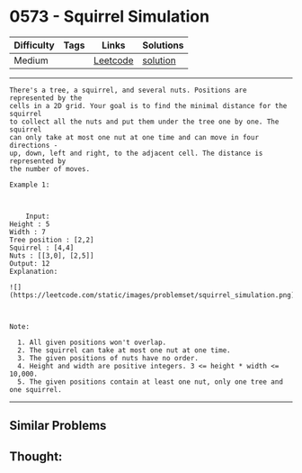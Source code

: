 # 0573 - Squirrel Simulation

Difficulty  | Tags | Links | Solutions
----------- | ---- | ----- | -----
Medium |  | [Leetcode](https://leetcode.com/problems/squirrel-simulation) | [solution](https://leetcode.com/problems/squirrel-simulation/solution/)


-----------

```
There's a tree, a squirrel, and several nuts. Positions are represented by the
cells in a 2D grid. Your goal is to find the minimal distance for the squirrel
to collect all the nuts and put them under the tree one by one. The squirrel
can only take at most one nut at one time and can move in four directions -
up, down, left and right, to the adjacent cell. The distance is represented by
the number of moves.

Example 1:



    Input: Height : 5Width : 7Tree position : [2,2]Squirrel : [4,4]Nuts : [[3,0], [2,5]]Output: 12Explanation:

![](https://leetcode.com/static/images/problemset/squirrel_simulation.png)



Note:

  1. All given positions won't overlap.
  2. The squirrel can take at most one nut at one time.
  3. The given positions of nuts have no order.
  4. Height and width are positive integers. 3 <= height * width <= 10,000.
  5. The given positions contain at least one nut, only one tree and one squirrel.
```

-----------


## Similar Problems




## Thought:
